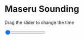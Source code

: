 <h1>Maseru Sounding</h1>
<p>Drag the slider to change the time</p>

<div class="slidecontainer">
<input oninput='setImage(this)' class="slider" type="range" min="0" max="7" value="0" step="1" />
<img id='img'/>
</div>

<script>
var img = document.getElementById('img');
var img_array = ['/assets/images/skwt/skd_maseru_wrfout_d01_2020-08-02_12:00:00.png',
'/assets/images/skwt/skd_maseru_wrfout_d01_2020-08-02_18:00:00.png',
'/assets/images/skwt/skd_maseru_wrfout_d01_2020-08-03_00:00:00.png',
'/assets/images/skwt/skd_maseru_wrfout_d01_2020-08-03_06:00:00.png',
'/assets/images/skwt/skd_maseru_wrfout_d01_2020-08-03_12:00:00.png',
'/assets/images/skwt/skd_maseru_wrfout_d01_2020-08-03_18:00:00.png',
'/assets/images/skwt/skd_maseru_wrfout_d01_2020-08-04_00:00:00.png',];
function setImage(obj)
{
        var value = obj.value;
        img.src = img_array[value];

}
</script>
